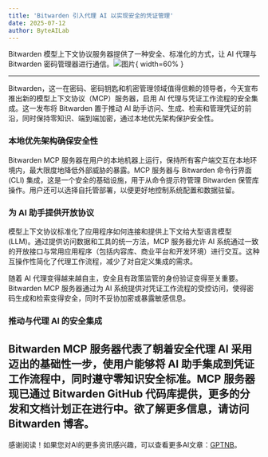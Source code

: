```yaml
---
title: 'Bitwarden 引入代理 AI 以实现安全的凭证管理'
date: 2025-07-12
author: ByteAILab
---
```


Bitwarden 模型上下文协议服务器提供了一种安全、标准化的方式，让 AI 代理与 Bitwarden 密码管理器进行通信。![图片](https://ai-techpark.com/wp-content/uploads/Bitwarden-Brings.jpg){ width=60% }

---
Bitwarden，这一在密码、密码钥匙和机密管理领域值得信赖的领导者，今天宣布推出新的模型上下文协议（MCP）服务器，启用 AI 代理与凭证工作流程的安全集成。这一发布将 Bitwarden 置于推动 AI 助手访问、生成、检索和管理凭证的前沿，同时保持零知识、端到端加密，通过本地优先架构保护安全性。

### 本地优先架构确保安全性
Bitwarden MCP 服务器在用户的本地机器上运行，保持所有客户端交互在本地环境内，最大限度地降低外部威胁的暴露。MCP 服务器与 Bitwarden 命令行界面 (CLI) 集成，这是一个安全的基础设施，用于从命令提示符管理 Bitwarden 保管库操作。用户还可以选择自托管部署，以便更好地控制系统配置和数据驻留。

### 为 AI 助手提供开放协议
模型上下文协议标准化了应用程序如何连接和提供上下文给大型语言模型 (LLM)。通过提供访问数据和工具的统一方法，MCP 服务器允许 AI 系统通过一致的开放接口与常用应用程序（包括内容库、商业平台和开发环境）进行交互。这种互操作性简化了代理工作流程，减少了对自定义集成的需求。

随着 AI 代理变得越来越自主，安全且有政策监管的身份验证变得至关重要。Bitwarden MCP 服务器通过为 AI 系统提供对凭证工作流程的受控访问，使得密码生成和检索变得安全，同时不妥协加密或暴露敏感信息。

### 推动与代理 AI 的安全集成
Bitwarden MCP 服务器代表了朝着安全代理 AI 采用迈出的基础性一步，使用户能够将 AI 助手集成到凭证工作流程中，同时遵守零知识安全标准。MCP 服务器现已通过 Bitwarden GitHub 代码库提供，更多的分发和文档计划正在进行中。欲了解更多信息，请访问 Bitwarden 博客。
---
感谢阅读！如果您对AI的更多资讯感兴趣，可以查看更多AI文章：[GPTNB](https://gptnb.com)。
